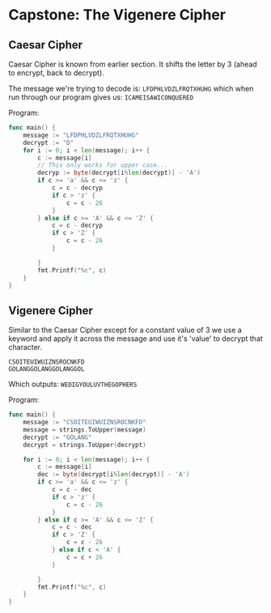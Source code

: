 # Capstone: The Vigenere Cipher
## Caesar Cipher
Caesar Cipher is known from earlier section.  It shifts the letter by 3 (ahead to encrypt, back to decrypt).  

The message we're trying to decode is:
`LFDPHLVDZLFRQTXHUHG`
which when run through our program gives us:
`ICAMEISAWICONQUERED`


Program:
```go
func main() {
	message := "LFDPHLVDZLFRQTXHUHG"
	decrypt := "D"
	for i := 0; i < len(message); i++ {
		c := message[i]
		// This only works for upper case...
		decryp := byte(decrypt[i%len(decrypt)] - 'A')
		if c >= 'a' && c <= 'z' {
			c = c - decryp
			if c > 'z' {
				c = c - 26
			}
		} else if c >= 'A' && c <= 'Z' {
			c = c - decryp
			if c > 'Z' {
				c = c - 26
			}

		}
		fmt.Printf("%c", c)
	}
}

```

## Vigenere Cipher
Similar to the Caesar Cipher except for a constant value of 3 we use a keyword and apply it across the message and use it's 'value' to decrypt that character.
```
CSOITEUIWUIZNSROCNKFD
GOLANGGOLANGGOLANGGOL
```
Which outputs:
`WEDIGYOULUVTHEGOPHERS`

Program:
```go 
func main() {
	message := "CSOITEUIWUIZNSROCNKFD"
	message = strings.ToUpper(message)
	decrypt := "GOLANG"
	decrypt = strings.ToUpper(decrypt)

	for i := 0; i < len(message); i++ {
		c := message[i]
		dec := byte(decrypt[i%len(decrypt)] - 'A')
		if c >= 'a' && c <= 'z' {
			c = c - dec
			if c > 'z' {
				c = c - 26
			}
		} else if c >= 'A' && c <= 'Z' {
			c = c - dec
			if c > 'Z' {
				c = c - 26
			} else if c < 'A' {
				c = c + 26
			}

		}
		fmt.Printf("%c", c)
	}
}
```
